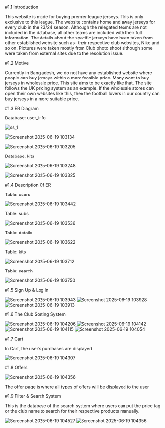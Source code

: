 #1.1 Introduction

This website is made for buying premier league jerseys. This is only exclusive to this league. The website contains home and away jerseys for every club in the 23/24 season. Although the relegated teams are not included in the database, all other teams are included with their full information. The details about the specific jerseys have been taken from other established website such as- their respective club websites, Nike and so on. Pictures were taken mostly from Club photo shoot although some were taken from external sites due to the resolution issue. 



#1.2 Motive

Currently in Bangladesh, we do not have any established website where people can buy jerseys within a more feasible price. Many want to buy jerseys in wholesale price. This site aims to be exactly like that. The site follows the UK pricing system as an example. If the wholesale stores can open their own websites like this, then the football lovers in our country can buy jerseys in a more suitable price.


#1.3 ER Diagram


Database: user_info




![ss_1](https://github.com/user-attachments/assets/79cdb0a8-ed05-4a97-b3b0-14815386687d)

![Screenshot 2025-06-19 103134](https://github.com/user-attachments/assets/7d101570-9453-46a9-abb1-121d9a6e2c07)

![Screenshot 2025-06-19 103205](https://github.com/user-attachments/assets/2849039d-e3b0-4aad-af12-01ead080d577)




Database: kits




![Screenshot 2025-06-19 103248](https://github.com/user-attachments/assets/b3a25ed1-173d-49dc-bf76-ee8b222005fe)

![Screenshot 2025-06-19 103325](https://github.com/user-attachments/assets/91de32ed-46cd-4f7c-bb6b-f6092fa34264)




#1.4 Description Of ER

Table: users


![Screenshot 2025-06-19 103442](https://github.com/user-attachments/assets/935edd9e-8e87-4fb3-a260-364c2f070948)




Table: subs



![Screenshot 2025-06-19 103536](https://github.com/user-attachments/assets/d574c8f5-44aa-4ff9-8049-4d7da1b054d7)



Table: details


![Screenshot 2025-06-19 103622](https://github.com/user-attachments/assets/f0a4dc94-5184-4f42-bc99-a896de16ee46)


Table: kits



![Screenshot 2025-06-19 103712](https://github.com/user-attachments/assets/85c52a8a-0444-4fa3-884b-5180be44edaa)



Table: search



![Screenshot 2025-06-19 103750](https://github.com/user-attachments/assets/3f790f63-f9ca-4aee-8fb5-d86f07d5ff90)



#1.5 Sign Up & Log In 

![Screenshot 2025-06-19 103943](https://github.com/user-attachments/assets/5645bf40-cca5-4220-896e-81d877a36840)
![Screenshot 2025-06-19 103928](https://github.com/user-attachments/assets/ea2a842f-f7d4-4fa2-85b8-c65b41348977)
![Screenshot 2025-06-19 103913](https://github.com/user-attachments/assets/10613998-2941-4b90-b26d-54fc0edfc7e8)

#1.6 The Club Sorting System


![Screenshot 2025-06-19 104206](https://github.com/user-attachments/assets/2640114a-11c1-4ad7-89c0-cc0ca5159ab6)
![Screenshot 2025-06-19 104142](https://github.com/user-attachments/assets/909cbe5d-f476-4c07-8a2e-f3d32a68c378)
![Screenshot 2025-06-19 104115](https://github.com/user-attachments/assets/27f2c692-6054-49d1-9860-015a9162a3d9)
![Screenshot 2025-06-19 104054](https://github.com/user-attachments/assets/abf59eb5-b9c6-4d8a-ae59-ea2a3d6aea74)




#1.7 Cart

In Cart, the user’s purchases are displayed



![Screenshot 2025-06-19 104307](https://github.com/user-attachments/assets/2fa1b7f1-58cd-404e-9b7c-8a2331f30046)




#1.8 Offers



![Screenshot 2025-06-19 104356](https://github.com/user-attachments/assets/1871198c-2fe0-48f2-9c34-28761296c3ab)

The offer page is where all types of offers will be displayed to the user

#1.9 Filter & Search System

This is the database of the search system where users can put the price tag or the club name to search for their respective products manually. 

![Screenshot 2025-06-19 104527](https://github.com/user-attachments/assets/3c8b8812-8ef8-4401-be32-d766af04e249)
![Screenshot 2025-06-19 104356](https://github.com/user-attachments/assets/4960e2da-69ca-40ed-8a3d-96e7f425734f)






